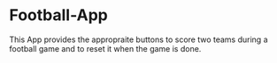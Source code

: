 # Football-App
This App provides the appropraite buttons to score two teams during a football game and to reset it when the game is done.
